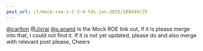 ```yaml
---
post_url: /t/mock-roe-1-2-3-4-tds-jan-2025/168449/25
---
```

[@carlton](/u/carlton) [@Jivraj](/u/jivraj) [@s.anand](/u/s.anand) Is the Mock ROE link out, if it is please merge into that, i could not find it. If it is not yet updated, please do and also merge with relevant post please, Cheers